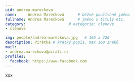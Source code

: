 ```yaml
---
uid: andrea.mareckova
name:     Andrea Marečková  	# běžně používáné jméno
fullname: Andrea Marečková  	# jméno s tituly etc.
category:                   # kategorie: clenove
- clenove

img: people/andrea-mareckova.jpg   # 165 x 220
description: Pirátka # kratký popis, max 160 znaků
mail:
- andrea.mareckova@pirati.cz
profiles:
  facebook: https://www.facebook.com
---
```


xxx
